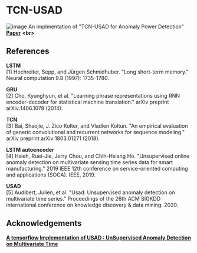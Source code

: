 # TCN-USAD
![image](https://github.com/user-attachments/assets/75b7c0d8-c7ae-4513-8e67-901de17195e5)
An implmentation of "TCN-USAD for Anomaly Power Detection"<br>
**[Paper]([https://github.com/GazeTheAbyss/USAD/tree/main](https://doi.org/10.30693/SMJ.2024.13.7.9)) <br>**


## References
**LSTM**<br>
[1] Hochreiter, Sepp, and Jürgen Schmidhuber. "Long short-term memory." Neural computation 9.8 (1997): 1735-1780.<br>

**GRU**<br>
[2] Cho, Kyunghyun, et al. "Learning phrase representations using RNN encoder-decoder for statistical machine translation." arXiv preprint arXiv:1406.1078 (2014).<br>

**TCN**<br>
[3] Bai, Shaojie, J. Zico Kolter, and Vladlen Koltun. "An empirical evaluation of generic convolutional and recurrent networks for sequence modeling." arXiv preprint arXiv:1803.01271 (2018).<br>

**LSTM autoencoder**<br>
[4] Hsieh, Ruei-Jie, Jerry Chou, and Chih-Hsiang Ho. "Unsupervised online anomaly detection on multivariate sensing time series data for smart manufacturing." 2019 IEEE 12th conference on service-oriented computing and applications (SOCA). IEEE, 2019.<br>

**USAD**<br>
[5] Audibert, Julien, et al. "Usad: Unsupervised anomaly detection on multivariate time series." Proceedings of the 26th ACM SIGKDD international conference on knowledge discovery & data mining. 2020.<br>

## Acknowledgements
**[A tensorflow Implementation of USAD : UnSupervised Anomaly Detection on Multivariate Time](https://github.com/GazeTheAbyss/USAD/tree/main) <br>**
